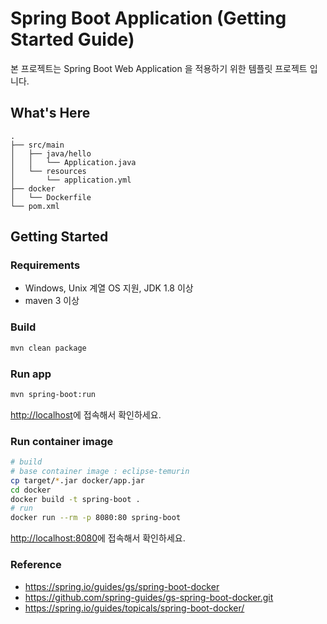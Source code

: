 # Spring Boot Application (Getting Started Guide)

본 프로젝트는 Spring Boot Web Application 을 적용하기 위한 템플릿 프로젝트 입니다.

## What's Here
```
.
├── src/main
│   ├── java/hello
│   │   └── Application.java
│   └── resources
│       └── application.yml
├── docker
│   └── Dockerfile
└── pom.xml
```

## Getting Started

### Requirements
- Windows, Unix 계열 OS 지원, JDK 1.8 이상  
- maven 3 이상

### Build
```sh
mvn clean package
```

### Run app
```sh
mvn spring-boot:run
```
[http://localhost](http://localhost)에 접속해서 확인하세요.

### Run container image
```sh
# build
# base container image : eclipse-temurin
cp target/*.jar docker/app.jar
cd docker
docker build -t spring-boot .
# run
docker run --rm -p 8080:80 spring-boot 
```
[http://localhost:8080](http://localhost:8080)에 접속해서 확인하세요.

### Reference
- https://spring.io/guides/gs/spring-boot-docker
- https://github.com/spring-guides/gs-spring-boot-docker.git
- https://spring.io/guides/topicals/spring-boot-docker/
